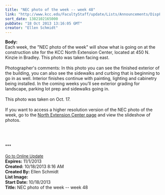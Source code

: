 ```yaml
---
title: "NEC photo of the week -- week 48"
link: "http://www.kcc.edu/FacultyStaff/update/Lists/Announcements/DispForm.aspx?ID=1289"
sort_date: 1382102165000
pubDate: "18 Oct 2013 13:16:05 GMT"
creator: "Ellen Schmidt"
---
```


<div><b>Body:</b> <div class="ExternalClass5AF32151F19F4C56A664E9BE9875517E">
<div>
<div>
<div>Each week, the &quot;NEC photo of the week&quot; will show what is going on at the construction site for the KCC North Extension Center, located at 450 N. Kinzie in Bradley. This photo was taken facing east.</div>
<div><br />Photographer's comments: In this photo you can see the finished exterior of the building, you can also see the sidewalks and curbing that is beginning to go in as well. Interior finishes continue with painting, lighting and cabinetry being installed. In the coming weeks you’ll see exterior grading for landscape, parking lot prep and sidewalks going in.</div>
<div> </div>
<div>This photo was taken on Oct. 17.</div>
<div><br />If you want to access a higher resolution version of the NEC photo of the week, go to the <a href="/Community/Collegeinfo/collegelocations/Pages/nec.aspx">North Extension Center page</a> and view the slideshow of photos. </div>
<div> </div>
<div> </div>
<div></div>
<div></div>
<div></div>
<div></div>
<div></div>
<div>
<div></div>
<div></div>
<div></div>
<div></div>
<div></div>
<div></div>
<div></div>
<div></div>
<div></div>
<div> </div>
<div><br />
<div></div>
<div>
<div>
<div></div>
<div><font size="2">***</font></div>
<div><font size="2"></font> </div>
<div><font size="2"></font></div>
<div><font size="2"></font></div>
<div><font size="2"></font></div>
<div><font size="2"></font></div>
<div><font size="2"></font></div>
<div><font size="2"></font></div>
<div><font size="2"></font></div>
<div><font size="2"></font></div>
<div><font size="2"></font></div>
<div><font size="2"></font></div>
<div><font size="2"></font></div>
<div><font size="2"><a href="/FacultyStaff/update/Pages/dailyupdate.aspx">Go to Online Update</a></font></div>
<div></div>
<div><font size="2"></font></div></div></div></div></div></div></div></div></div>
<div><b>Expires:</b> 11/1/2013</div>
<div><b>Created:</b> 10/18/2013 8:16 AM</div>
<div><b>Created By:</b> Ellen Schmidt</div>
<div><b>List Image:</b> <a href="http://www.kcc.edu/SiteCollectionImages/NEC-2013-10-17.JPG"></a></div>
<div><b>Start Date:</b> 10/18/2013</div>
<div><b>Title:</b> NEC photo of the week -- week 48</div>
